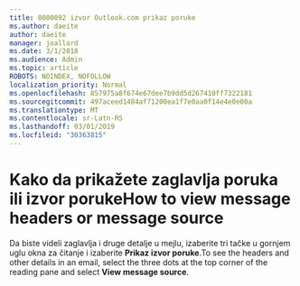 ```yaml
---
title: 8000092 izvor Outlook.com prikaz poruke
ms.author: daeite
author: daeite
manager: joallard
ms.date: 3/1/2018
ms.audience: Admin
ms.topic: article
ROBOTS: NOINDEX, NOFOLLOW
localization_priority: Normal
ms.openlocfilehash: 857975a8f674e67dee7b9dd5d267410ff7322181
ms.sourcegitcommit: 497aceed1484af71200ea1f7e0aa0f14e4e0e00a
ms.translationtype: MT
ms.contentlocale: sr-Latn-RS
ms.lasthandoff: 03/01/2019
ms.locfileid: "30363815"
---
```

# <a name="how-to-view-message-headers-or-message-source"></a><span data-ttu-id="9baaa-102">Kako da prikažete zaglavlja poruka ili izvor poruke</span><span class="sxs-lookup"><span data-stu-id="9baaa-102">How to view message headers or message source</span></span>

<span data-ttu-id="9baaa-103">Da biste videli zaglavlja i druge detalje u mejlu, izaberite tri tačke u gornjem uglu okna za čitanje i izaberite **Prikaz izvor poruke**.</span><span class="sxs-lookup"><span data-stu-id="9baaa-103">To see the headers and other details in an email, select the three dots at the top corner of the reading pane and select **View message source**.</span></span>